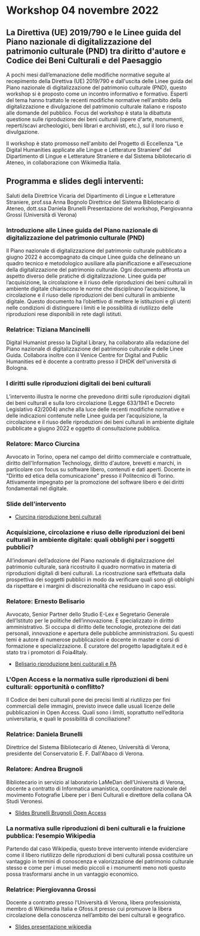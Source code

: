 # Workshop 04 novembre 2022
## La Direttiva (UE) 2019/790 e le Linee guida del Piano nazionale di digitalizzazione del patrimonio culturale (PND) tra diritto d'autore e Codice dei Beni Culturali e del Paesaggio
A pochi mesi dall’emanazione delle modifiche normative seguite al recepimento della Direttiva (UE) 2019/790 e dall'uscita delle Linee guida del Piano nazionale di digitalizzazione del patrimonio culturale (PND), questo workshop si è proposto come un incontro informativo e formativo.
Esperti del tema hanno trattato le recenti modifiche normative nell'ambito della digitalizzazione e divulgazione del patrimonio culturale italiano e risposto alle domande del pubblico.
Focus del workshop è stata la dibattuta questione sulle riproduzione dei beni culturali (opere d'arte, monumenti, reperti/scavi archeologici, beni librari e archivisti, etc.), sul il loro riuso e divulgazione.
 
Il workshop è stato promosso nell'ambito del Progetto di Eccellenza “Le Digital Humanities applicate alle Lingue e Letterature Straniere” del Dipartimento di Lingue e Letterature Straniere e dal Sistema bibliotecario di Ateneo, in collaborazione con Wikimedia Italia.

## Programma e slides degli interventi:
Saluti della Direttrice Vicaria del Dipartimento di Lingue e Letterature Straniere, prof.ssa Anna Bognolo
Direttrice del Sistema Bibliotecario di Ateneo, dott.ssa Daniela Brunelli
Presentazione del workshop, Piergiovanna Grossi (Università di Verona)
### Introduzione alle Linee guida del Piano nazionale di digitalizzazione del patrimonio culturale (PND)
Il Piano nazionale di digitalizzazione del patrimonio culturale pubblicato a giugno 2022 è accompagnato da cinque Linee guida che delineano un quadro tecnico e metodologico ausiliare alla pianificazione e all’esecuzione della digitalizzazione del patrimonio culturale. Ogni documento affronta un aspetto diverso delle pratiche di digitalizzazione. Linee guida per l’acquisizione, la circolazione e il riuso delle riproduzioni dei beni culturali in ambiente digitale chiariscono le norme che disciplinano l’acquisizione, la circolazione e il riuso delle riproduzioni dei beni culturali in ambiente digitale. Questo documento ha l’obiettivo di mettere le istituzioni e gli utenti nelle condizioni di distinguere i limiti e le possibilità di riutilizzo delle riproduzioni rese disponibili in rete dagli istituti. 
### Relatrice: Tiziana Mancinelli
Digital Humanist presso la Digital Library, ha collaborato alla redazione del Piano nazionale di digitalizzazione del patrimonio culturale e delle Linee Guida. Collabora inoltre con il Venice Centre for Digital and Public Humanities ed è docente a contratto presso il DHDK dell'università di Bologna.
### I diritti sulle riproduzioni digitali dei beni culturali
L’intervento illustra le norme che prevedono diritti sulle riproduzioni digitali dei beni culturali e sulla loro circolazione (Legge 633/1941 e Decreto Legislativo 42/2004) anche alla luce delle recenti modifiche normative e delle indicazioni contenute nelle Linee guida per l’acquisizione, la circolazione e il riuso delle riproduzioni dei beni culturali in ambiente digitale pubblicate a giugno 2022 e oggetto di consultazione pubblica.
### Relatore: Marco Ciurcina
Avvocato in Torino, opera nel campo del diritto commerciale e contrattuale, diritto dell'Information Technology, diritto d'autore, brevetti e marchi, in particolare con focus su software libero, contenuti e dati aperti.
Docente in "Diritto ed etica della comunicazione" presso il Politecnico di Torino. Attivamente impegnato per la promozione del software libero e dei diritti fondamentali nel digitale.
### Slide dell'intervento
 * [Ciurcina riproduzione beni culturali](https://github.com/piergiovanna/DigitalizzareBeniCulturali/blob/f712a74c8eae37d473ab8071ed5bd663f834477d/Ciurcina_riproduzione_beni_culturali.pdf)

### Acquisizione, circolazione e riuso delle riproduzioni dei beni culturali in ambiente digitale: quali obblighi per i soggetti pubblici?
All’indomani dell’adozione del Piano nazionale di digitalizzazione del patrimonio culturale, sarà ricostruito il quadro normativo in materia di riproduzioni digitali di beni culturali. La ricostruzione sarà effettuata dalla prospettiva dei soggetti pubblici in modo da verificare quali sono gli obblighi da rispettare e i margini di discrezionalità che residuano in capo essi.
### Relatore: Ernesto Belisario
Avvocato, Senior Partner dello Studio E-Lex e Segretario Generale dell’Istituto per le politiche dell’innovazione. È specializzato in diritto amministrativo. Si occupa di diritto delle tecnologie, protezione dei dati personali, innovazione e apertura delle pubbliche amministrazioni. Su questi temi è autore di numerose pubblicazioni e docente in master e corsi di formazione e specializzazione. È curatore del progetto lapadigitale.it ed è stato tra i promotori di Foia4Italy.
  * [Belisario riproduzione beni cuòturali e PA](https://github.com/piergiovanna/DigitalizzareBeniCulturali/blob/f712a74c8eae37d473ab8071ed5bd663f834477d/Belisario_Verona_041122_riproduzioni.pdf)

### L'Open Access e la normativa sulle riproduzioni di beni culturali: opportunità o conflitto? 
Il Codice dei beni culturali pone dei precisi limiti al riutilizzo per fini commerciali delle immagini, previsto invece dalle usuali licenze delle pubblicazioni in Open Access. Quali sono i limiti, soprattutto nell’editoria universitaria, e quali le possibilità di conciliazione?
### Relatrice: Daniela Brunelli
Direttrice del Sistema Bibliotecario di Ateneo, Università di Verona, presidente del Conservatorio E. F. Dall'Abaco di Verona.
### Relatore: Andrea Brugnoli
Bibliotecario in servizio al laboratorio LaMeDan dell’Università di Verona, docente a contratto di Informatica umanistica, coordinatore nazionale del movimento Fotografie Libere per i Beni Culturali e direttore della collana OA Studi Veronesi.
 * [Slides Brunelli Brugnoli Open Access](https://github.com/piergiovanna/DigitalizzareBeniCulturali/blob/f67ea78219f7ba9bedbaa596f99929efc2b8732f/Brunelli_Brugnoli_Open_Access.pdf)
 
### La normativa sulle riproduzioni di beni culturali e la fruizione pubblica: l’esempio Wikipedia
Partendo dal caso Wikipedia, questo breve intervento intende evidenziare come il libero riutilizzo delle riproduzioni di
beni culturali possa costituire un vantaggio in termini di conoscenza e valorizzazione del patrimonio culturale stesso e
come per i musei medio piccoli e i monumenti meno noti questo possa trasformarsi anche in un vantaggio economico. 
### Relatrice: Piergiovanna Grossi
Docente a contratto presso l’Università di Verona, libera professionista, membro di Wikimedia Italia e Gfoss.it presso cui promuove la libera circolazione della conoscenza nell’ambito dei beni culturali e geografico.
 * [Slides presentazione wikipedia](https://github.com/piergiovanna/DigitalizzareBeniCulturali/blob/f67ea78219f7ba9bedbaa596f99929efc2b8732f/Grossi-fruizione-pubblica-wikipedia.pdf)
